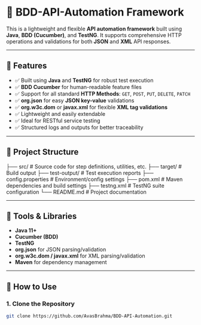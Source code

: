 # 🧪 BDD-API-Automation Framework

This is a lightweight and flexible **API automation framework** built using **Java**, **BDD (Cucumber)**, and **TestNG**. It supports comprehensive HTTP operations and validations for both **JSON** and **XML** API responses.

---

## 🚀 Features

- ✅ Built using **Java** and **TestNG** for robust test execution
- ✅ **BDD Cucumber** for human-readable feature files
- ✅ Support for all standard **HTTP Methods**: `GET`, `POST`, `PUT`, `DELETE`, `PATCH`
- ✅ **org.json** for easy **JSON key-value** validations
- ✅ **org.w3c.dom** or **javax.xml** for flexible **XML tag validations**
- ✅ Lightweight and easily extendable
- ✅ Ideal for RESTful service testing
- ✅ Structured logs and outputs for better traceability

---

## 📁 Project Structure

├── src/ # Source code for step definitions, utilities, etc.
├── target/ # Build output
├── test-output/ # Test execution reports
├── config.properties # Environment/config settings
├── pom.xml # Maven dependencies and build settings
├── testng.xml # TestNG suite configuration
└── README.md # Project documentation


---

## 🧰 Tools & Libraries

- **Java 11+**
- **Cucumber (BDD)**
- **TestNG**
- **org.json** for JSON parsing/validation
- **org.w3c.dom / javax.xml** for XML parsing/validation
- **Maven** for dependency management

---

## 🔧 How to Use

### 1. Clone the Repository
```bash
git clone https://github.com/AvasBrahma/BDD-API-Automation.git
